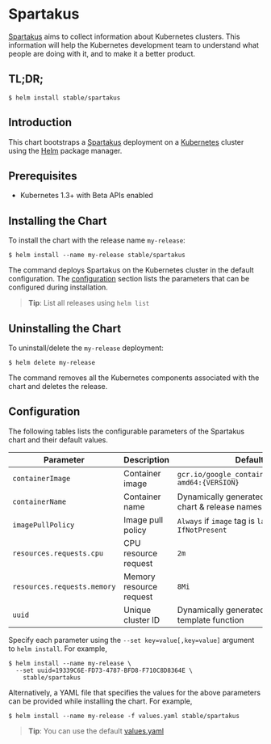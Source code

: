 # Spartakus

[Spartakus](https://github.com/kubernetes-incubator/spartakus) aims to collect information about Kubernetes clusters. This information will help the Kubernetes development team to understand what people are doing with it, and to make it a better product.

## TL;DR;

```console
$ helm install stable/spartakus
```

## Introduction

This chart bootstraps a [Spartakus](https://github.com/kubernetes-incubator/spartakus) deployment on a [Kubernetes](http://kubernetes.io) cluster using the [Helm](https://helm.sh) package manager.

## Prerequisites

- Kubernetes 1.3+ with Beta APIs enabled

## Installing the Chart

To install the chart with the release name `my-release`:

```console
$ helm install --name my-release stable/spartakus
```

The command deploys Spartakus on the Kubernetes cluster in the default configuration. The [configuration](#configuration) section lists the parameters that can be configured during installation.

> **Tip**: List all releases using `helm list`

## Uninstalling the Chart

To uninstall/delete the `my-release` deployment:

```console
$ helm delete my-release
```

The command removes all the Kubernetes components associated with the chart and deletes the release.

## Configuration

The following tables lists the configurable parameters of the Spartakus chart and their default values.

| Parameter                            | Description                              | Default                                                    |
| -------------------------------      | -------------------------------          | ---------------------------------------------------------- |
| `containerImage`                              | Container image                          | `gcr.io/google_containers/spartakus-amd64:{VERSION}`                              |
| `containerName`                              | Container name                          | Dynamically generated based on the chart & release names                              |
| `imagePullPolicy`                    | Image pull policy                        | `Always` if `image` tag is `latest`, else `IfNotPresent`   |
| `resources.requests.cpu`            | CPU resource request    | `2m`                                                      |
| `resources.requests.memory` | Memory resource request   | `8Mi`                                                  |
| `uuid` | Unique cluster ID   | Dynamically generated using `uuidv4` template function                                                  |

Specify each parameter using the `--set key=value[,key=value]` argument to `helm install`. For example,

```console
$ helm install --name my-release \
  --set uuid=19339C6E-FD73-4787-BFD8-F710C8D8364E \
    stable/spartakus
```

Alternatively, a YAML file that specifies the values for the above parameters can be provided while installing the chart. For example,

```console
$ helm install --name my-release -f values.yaml stable/spartakus
```

> **Tip**: You can use the default [values.yaml](values.yaml)
